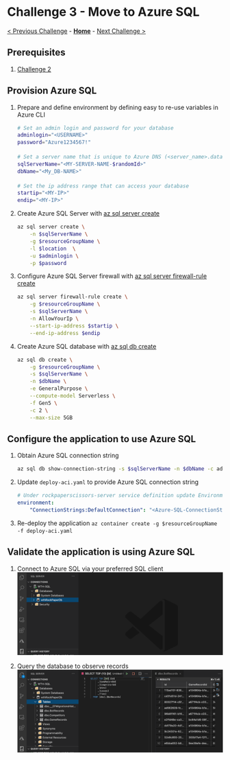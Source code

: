 # Challenge 3 - Move to Azure SQL

[< Previous Challenge](02-RunTheApp.md) - **[Home](README.md)** - [Next Challenge >](04-RunOnAzure.md)

## Prerequisites

1. [Challenge 2](02-RunTheApp.md)

## Provision Azure SQL

1. Prepare and define environment by defining easy to re-use variables in Azure CLI

    ```bash
    # Set an admin login and password for your database
    adminlogin="<USERNAME>"
    password="Azure1234567!"

    # Set a server name that is unique to Azure DNS (<server_name>.database.windows.net)
    sqlServerName="<MY-SERVER-NAME-$randomId>"
    dbName="<My_DB-NAME>"

    # Set the ip address range that can access your database 
    startip="<MY-IP>"
    endip="<MY-IP>"
    ```

2. Create Azure SQL Server with [az sql server create](https://docs.microsoft.com/cli/azure/sql/server)

    ```bash
    az sql server create \
        -n $sqlServerName \
        -g $resourceGroupName \
        -l $location  \
        -u $adminlogin \
        -p $password
    ```

3. Configure Azure SQL Server firewall with [az sql server firewall-rule create](https://docs.microsoft.com/cli/azure/sql/server/firewall-rule)

    ```bash
    az sql server firewall-rule create \
        -g $resourceGroupName \
        -s $sqlServerName \
        -n AllowYourIp \
        --start-ip-address $startip \
        --end-ip-address $endip
    ```

4. Create Azure SQL database with [az sql db create](https://docs.microsoft.com/cli/azure/sql/db)

    ```bash
    az sql db create \
        -g $resourceGroupName \
        -s $sqlServerName \
        -n $dbName \
        -e GeneralPurpose \
        --compute-model Serverless \
        -f Gen5 \
        -c 2 \
        --max-size 5GB
    ```

## Configure the application to use Azure SQL

1. Obtain Azure SQL connection string

    ```bash
    az sql db show-connection-string -s $sqlServerName -n $dbName -c ado.net
    ```

2. Update `deploy-aci.yaml` to provide Azure SQL connection string

    ```yaml
    # Under rockpaperscissors-server service definition update Environment
    environment:
        "ConnectionStrings:DefaultConnection": "<Azure-SQL-ConnectionString>"
    ```

3. Re-deploy the application `az container create -g $resourceGroupName -f deploy-aci.yaml`

## Validate the application is using Azure SQL

1. Connect to Azure SQL via your preferred SQL client
![Azure SQL DB](images/03-sqldb.png)

1. Query the database to observe records
![Azure SQL Query](images/03-sqlquery.png)
